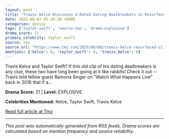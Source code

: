 ```yaml
---
layout: post
title: "Travis Kelce Discusses X-Rated Dating Dealbreakers in Resurfaced Clip"
date: 2025-08-07 05:26:20 +0000
categories: gossip
tags: ['taylor-swift', 'source-tmz', 'drama-explosive']
drama_score: 21
primary_celebrity: taylor_swift
source: tmz
source_url: "https://www.tmz.com/2025/08/06/travis-kelce-resurfaced-clip-dating-dealbreakers/"
mentions: {'kelce': 6, 'taylor_swift': 9, 'travis_kelce': 6}
---
```


Travis Kelce and Taylor Swift? If this old clip of his dating dealbreakers is any clue, these two have long been going at it like rabbits! Check it out -- Travis told fellow guest Ramona Singer on "Watch What Happens Live" back in 2016 that if a&hellip;

**Drama Score:** 21 | **Level:** EXPLOSIVE

**Celebrities Mentioned:** Kelce, Taylor Swift, Travis Kelce

[Read full article at Tmz](https://www.tmz.com/2025/08/06/travis-kelce-resurfaced-clip-dating-dealbreakers/)

---
*This post was automatically generated from RSS feeds. Drama scores are calculated based on mention frequency and source reliability.*
